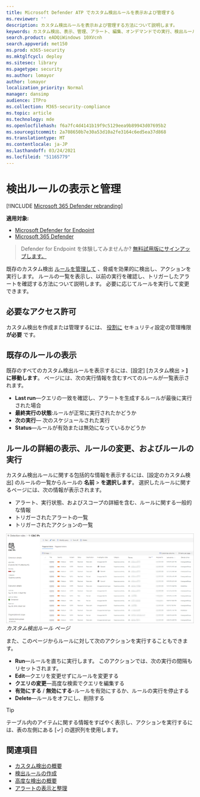 ```yaml
---
title: Microsoft Defender ATP でカスタム検出ルールを表示および管理する
ms.reviewer: ''
description: カスタム検出ルールを表示および管理する方法について説明します。
keywords: カスタム検出、表示、管理、アラート、編集、オンデマンドでの実行、検出ルール、高度な狩猟、ハント、クエリ、応答アクション、mdatp、microsoft Defender atp
search.product: eADQiWindows 10XVcnh
search.appverid: met150
ms.prod: m365-security
ms.mktglfcycl: deploy
ms.sitesec: library
ms.pagetype: security
ms.author: lomayor
author: lomayor
localization_priority: Normal
manager: dansimp
audience: ITPro
ms.collection: M365-security-compliance
ms.topic: article
ms.technology: mde
ms.openlocfilehash: f6a7fc4d4141b19f9c5129eea9b89943d07695b2
ms.sourcegitcommit: 2a708650b7e30a53d10a2fe3164c6ed5ea37d868
ms.translationtype: MT
ms.contentlocale: ja-JP
ms.lasthandoff: 03/24/2021
ms.locfileid: "51165779"
---
```

# <a name="view-and-manage-custom-detection-rules"></a>検出ルールの表示と管理

[!INCLUDE [Microsoft 365 Defender rebranding](../../includes/microsoft-defender.md)]

**適用対象:**
- [Microsoft Defender for Endpoint](https://go.microsoft.com/fwlink/p/?linkid=2154037)
- [Microsoft 365 Defender](https://go.microsoft.com/fwlink/?linkid=2118804)

>Defender for Endpoint を体験してみませんか? [無料試用版にサインアップします。](https://www.microsoft.com/microsoft-365/windows/microsoft-defender-atp?ocid=docs-wdatp-assignaccess-abovefoldlink)

既存のカスタム検出 [ルールを管理して](custom-detection-rules.md) 、脅威を効果的に検出し、アクションを実行します。 ルールの一覧を表示し、以前の実行を確認し、トリガーしたアラートを確認する方法について説明します。 必要に応じてルールを実行して変更できます。

## <a name="required-permissions"></a>必要なアクセス許可

カスタム検出を作成または管理するには、 [役割に](user-roles.md#create-roles-and-assign-the-role-to-an-azure-active-directory-group) セキュリティ設定の管理権限 **が必要** です。

## <a name="view-existing-rules"></a>既存のルールの表示

既存のすべてのカスタム検出ルールを表示するには、[設定] [カスタム検出  >  **] に移動します**。 ページには、次の実行情報を含むすべてのルールが一覧表示されます。

- **Last run**—クエリの一致を確認し、アラートを生成するルールが最後に実行された場合
- **最終実行の状態**:ルールが正常に実行されたかどうか
- **次の実行**— 次のスケジュールされた実行
- **Status**—ルールが有効または無効になっているかどうか

## <a name="view-rule-details-modify-rule-and-run-rule"></a>ルールの詳細の表示、ルールの変更、およびルールの実行

カスタム検出ルールに関する包括的な情報を表示するには、[設定のカスタム検出] のルールの一覧からルールの **名前**  >  **を選択します**。 選択したルールに関するページには、次の情報が表示されます。

- アラート、実行状態、およびスコープの詳細を含む、ルールに関する一般的な情報
- トリガーされたアラートの一覧
- トリガーされたアクションの一覧

![カスタム検出ルール ページ](images/atp-custom-detection-rule-details.png)<br>
*カスタム検出ルール ページ*

また、このページからルールに対して次のアクションを実行することもできます。

- **Run**—ルールを直ちに実行します。 このアクションでは、次の実行の間隔もリセットされます。
- **Edit**—クエリを変更せずにルールを変更する
- **クエリの変更**—高度な検索でクエリを編集する
- **有効にする**  / **無効にする**-ルールを有効にするか、ルールの実行を停止する
- **Delete**—ルールをオフにし、削除する

>[!TIP]
>テーブル内のアイテムに関する情報をすばやく表示し、アクションを実行するには、表の左側にある [&#10003;] の選択列を使用します。

## <a name="related-topics"></a>関連項目
- [カスタム検出の概要](overview-custom-detections.md)
- [検出ルールの作成](custom-detection-rules.md)
- [高度な検出の概要](advanced-hunting-overview.md)
- [アラートの表示と整理](alerts-queue.md)
